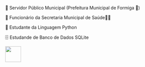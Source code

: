🏫 Servidor Público Municipal (Prefeitura Municipal de Formiga 🐜)

🏥 Funcionário da Secretaria Municipal de Saúde👩‍⚕️

🐍 Estudante da Linguagem Python

🗄️ Estudande de Banco de Dados SQLite

<img witdh=50px height=50px src="https://www.opc-router.de/wp-content/uploads/2018/03/icon_sqlite_Database_128.png" /> 
